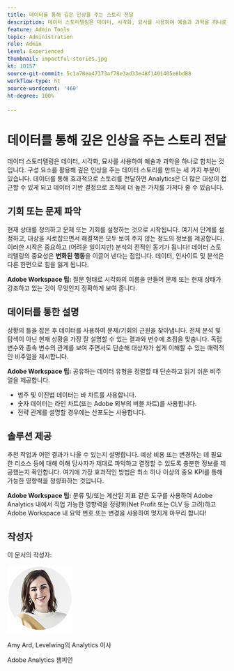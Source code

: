 ```yaml
---
title: 데이터를 통해 깊은 인상을 주는 스토리 전달
description: 데이터 스토리텔링은 데이터, 시각화, 묘사를 사용하여 예술과 과학을 하나로 합치는 것입니다.  구성 요소를 활용해 깊은 인상을 주는 데이터 스토리를 만드는 세 가지 부분이 있습니다. 데이터를 통해 효과적으로 스토리를 전달하면 Analytics은 더 많은 대상이 접근할 수 있게 되고 데이터 기반 결정으로 조직에 더 높은 가치를 가져다 줄 수 있습니다.
feature: Admin Tools
topic: Administration
role: Admin
level: Experienced
thumbnail: impactful-stories.jpg
kt: 10157
source-git-commit: 5c1a78ea47373af78e3ad33e48f1401405e8bd88
workflow-type: ht
source-wordcount: '460'
ht-degree: 100%

---
```



# 데이터를 통해 깊은 인상을 주는 스토리 전달

데이터 스토리텔링은 데이터, 시각화, 묘사를 사용하여 예술과 과학을 하나로 합치는 것입니다.  구성 요소를 활용해 깊은 인상을 주는 데이터 스토리를 만드는 세 가지 부분이 있습니다. 데이터를 통해 효과적으로 스토리를 전달하면 Analytics은 더 많은 대상이 접근할 수 있게 되고 데이터 기반 결정으로 조직에 더 높은 가치를 가져다 줄 수 있습니다.

## 기회 또는 문제 파악

현재 상태를 정의하고 문제 또는 기회를 설정하는 것으로 시작됩니다. 여기서 단계를 설정하고, 대상을 사로잡으면서 해결책은 모두 보여 주지 않는 정도의 정보를 제공합니다. 이러한 시작은 중요하고 (어려운 일이지만) 분석의 전적인 동기가 됩니다!  데이터 스토리텔링의 중요성은 **변화된 행동**&#x200B;을 이끌어 낸다는 점입니다. 데이터, 인사이트 및 분석은 다른 한편으로 힘을 잃게 됩니다.

**Adobe Workspace 팁:** 질문 형태로 시각화의 이름을 만들어 문제 또는 현재 상태가 강조하고 있는 것이 무엇인지 정확하게 보여 줍니다.

## 데이터를 통한 설명

상황의 틀을 잡은 후 데이터를 사용하여 문제/기회의 근원을 찾아냅니다. 전체 분석 및 탐색이 아닌 현재 상황을 가장 잘 설명할 수 있는 결과와 변수에 초점을 맞춥니다.  독립 변수와 종속 변수의 관계를 보여 주면서도 단순해 대상자가 쉽게 이해할 수 있는 매력적인 비주얼을 제시합니다.

**Adobe Workspace 팁:**
공유하는 데이터 유형을 정렬할 때 단순하고 읽기 쉬운 비주얼을 제공합니다.

* 범주 및 이진법 데이터는 바 차트를 사용합니다.
* 숫자 데이터는 라인 차트(또는 Adobe 외부의 버블 차트)를 사용합니다.
* 전략 관계를 설명할 경우에는 산포도는 사용합니다.

## 솔루션 제공

추천 작업과 어떤 결과가 나올 수 있는지 설명합니다.  예상 비용 또는 변경하는 데 필요한 리소스 등에 대해 이해 당사자가 제대로 파악하고 결정할 수 있도록 충분한 정보를 제공했는지 확인합니다. 여기에 가장 효과적인 방법은 최소 하나 이상의 중요 KPI를 통해 가능한 영향력을 정량화하는 것입니다.

**Adobe Workspace 팁:** 분류 및/또는 계산된 지표 같은 도구를 사용하여 Adobe Analytics 내에서 직업 가능한 영향력을 정량화(Net Profit 또는 CLV 등 고려)하고 Adobe Workspace 내 요약 번호 또는 변경을 사용하여 멋지게 마무리 합니다!

## 작성자

이 문서의 작성자:

![Amy Ard](assets/amy-ard-headshot-small.png)

Amy Ard, Levelwing의 Analytics 이사

Adobe Analytics 챔피언
